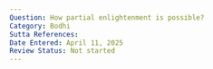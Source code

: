 ```yaml
---
Question: How partial enlightenment is possible?
Category: Bodhi
Sutta References:
Date Entered: April 11, 2025
Review Status: Not started
---
```

